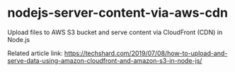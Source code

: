 # nodejs-server-content-via-aws-cdn
Upload files to AWS S3  bucket and serve content via CloudFront (CDN) in Node.js

Related article link: https://techshard.com/2019/07/08/how-to-upload-and-serve-data-using-amazon-cloudfront-and-amazon-s3-in-node-js/
